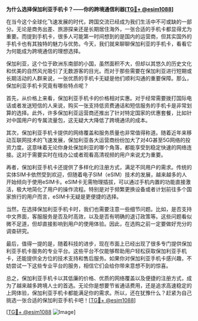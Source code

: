 **为什么选择保加利亚手机卡？——你的跨境通信利器[[TG💪+ @esim1088](https://t.me/s/esim1088)]**

在当今这个全球化飞速发展的时代，跨国交流已经成为我们生活中不可或缺的一部分。无论是商务出差、旅游探亲还是长期居住海外，一张合适的手机卡都显得尤为重要。而提到手机卡，很多人可能第一时间想到的是国内的运营商，但其实国外的手机卡也有其独特的魅力与优势。今天，我们就来聊聊保加利亚的手机卡，看看它为何能成为跨境通信的理想选择。

保加利亚，这个位于欧洲东南部的小国，虽然面积不大，但却以其悠久的历史文化和优美的自然风光吸引了无数游客的目光。而对于那些需要在保加利亚进行短期或长期活动的人群来说，一张优质的手机卡无疑是他们顺利沟通的重要保障。那么，保加利亚手机卡究竟有哪些特点呢？

首先，从价格上来看，保加利亚手机卡的价格相对实惠。对于经常需要拨打国际电话或者发送短信的人来说，购买一张支持低资费通话和短信服务的手机卡是非常划算的选择。此外，许多保加利亚运营商还推出了针对特定国家的优惠套餐，比如针对中国用户的专属流量包，这无疑大大降低了跨境通讯的成本。

其次，保加利亚手机卡提供的网络覆盖和服务质量也非常值得称道。随着近年来移动互联网技术的飞速发展，保加利亚各大运营商纷纷加大了对4G甚至5G网络的投资力度。这意味着无论你身处保加利亚的哪个角落，都能享受到稳定快速的网络连接。这对于需要实时在线办公或者观看高清视频的用户来说尤为重要。

再者，保加利亚手机卡还提供了多样化的注册方式，满足不同用户的需求。传统的实体SIM卡依然受到欢迎，但随着电子SIM（eSIM）技术的发展，越来越多的人开始倾向于使用eSIM卡。eSIM卡无需物理插拔，可以通过手机内置的功能直接激活，极大地简化了用户的操作流程。特别是对于频繁更换设备或者计划前往多个国家旅行的用户而言，eSIM卡无疑是更便捷的选择。

当然，在选择保加利亚手机卡时，我们也需要注意一些细节问题。比如，是否支持中文界面，客服服务是否及时高效，以及是否有明确的退订政策等。这些问题看似微不足道，但却直接影响到用户的使用体验。因此，在选购之前一定要做好充分的调查研究。

最后，值得一提的是，随着科技的进步，现在市面上已经出现了很多专门提供保加利亚手机卡服务的专业平台。这些平台不仅能够帮助用户轻松获取保加利亚手机卡，还能提供全方位的技术支持和售后服务。如果你对保加利亚手机卡感兴趣，不妨尝试一下这些专业平台的服务，相信它们会给你带来意想不到的惊喜。

总之，保加利亚手机卡以其低廉的价格、优质的网络覆盖以及便捷的注册方式，成为了越来越多跨境人士的首选。无论你是想要节省通话费用，还是追求高速稳定的上网体验，保加利亚手机卡都能满足你的需求。所以，还在犹豫什么？赶紧为自己挑选一张合适的保加利亚手机卡吧！[[TG💪+ @esim1088](https://t.me/s/esim1088)]

[[TG💪+ @esim1088](https://t.me/s/esim1088) ![Image](https://i.postimg.cc/4NQfJmqS/Snipaste-2025-05-13-00-14-12.png)]